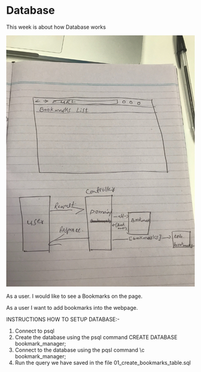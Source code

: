  # Database
 This week is about how Database works

![Domain model diagram](https://github.com/subhan98/Database/blob/master/IMG_4208.jpg)

As a user.
I would like to see a Bookmarks on the page.

As a user
I want to add bookmarks into the webpage.

INSTRUCTIONS HOW TO SETUP DATABASE:-

1. Connect to psql
2. Create the database using the psql command CREATE DATABASE bookmark_manager;
3. Connect to the database using the pqsl command \c bookmark_manager;
4. Run the query we have saved in the file 01_create_bookmarks_table.sql
